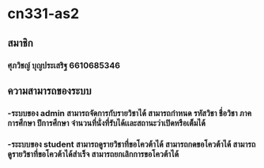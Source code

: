 # cn331-as2
## สมาชิก
### ศุภวิชญ์ บุญประเสริฐ 6610685346 

## ความสามารถของระบบ

### -ระบบของ admin สามารถจัดการกับรายวิชาได้ สามารถกำหนด รหัสวิชา ชื่อวิชา ภาคการศึกษา ปีการศึกษา จำนวนที่นั่งที่รับได้เเละสถานะว่าเปิดหรือเต็มได้
### -ระะบบของ student สามารถดูรายวิชาที่ขอโควต้าได้ สามารถกดขอโควต้าได้ สามารถดูรายวิชาที่ขอโควต้าได้สำเร็จ สามารถยกเลิกการขอโควต้าได้
